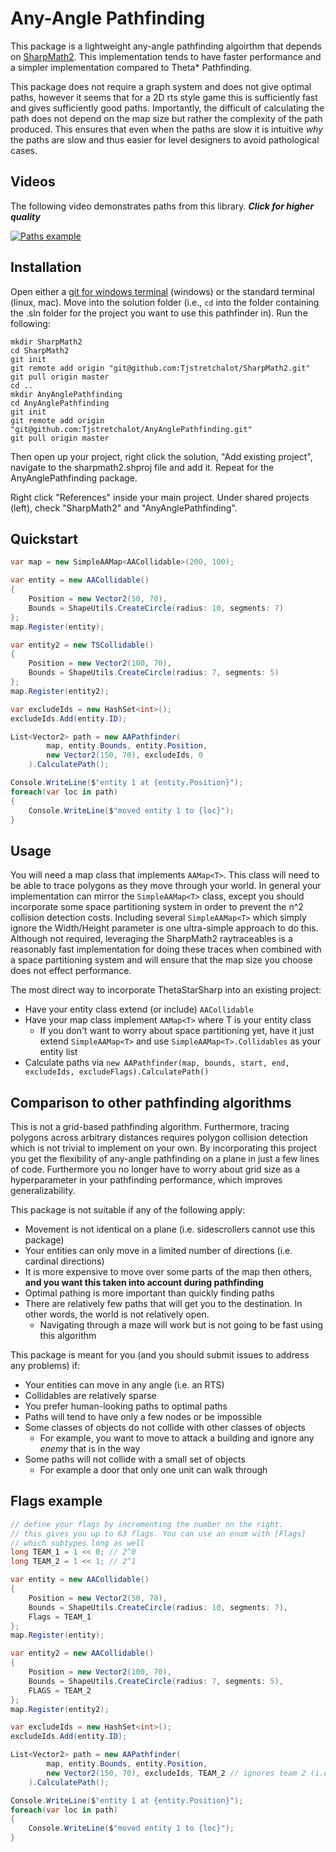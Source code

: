 # Any-Angle Pathfinding

This package is a lightweight any-angle pathfinding algoirthm that depends on
[SharpMath2](https://github.com/Tjstretchalot/sharpmath2). This implementation
tends to have faster performance and a simpler implementation compared to Theta*
Pathfinding.

This package does not require a graph system and does not give optimal paths,
however it seems that for a 2D rts style game this is sufficiently fast and
gives sufficiently good paths. Importantly, the difficult of calculating the
path does not depend on the map size but rather the complexity of the path
produced. This ensures that even when the paths are slow it is intuitive *why*
the paths are slow and thus easier for level designers to avoid pathological
cases.

## Videos

The following video demonstrates paths from this library. ***Click for higher
quality***

[![Paths
example](docs/example.gif)](https://www.youtube.com/watch?v=bt-QorgXXWQ)

## Installation

Open either a [git for windows terminal](https://gitforwindows.org/) (windows)
or the standard terminal (linux, mac). Move into the solution folder (i.e., `cd`
into the folder containing the .sln folder for the project you want to use this
pathfinder in). Run the following:

```
mkdir SharpMath2
cd SharpMath2
git init
git remote add origin "git@github.com:Tjstretchalot/SharpMath2.git"
git pull origin master
cd ..
mkdir AnyAnglePathfinding
cd AnyAnglePathfinding
git init
git remote add origin "git@github.com:Tjstretchalot/AnyAnglePathfinding.git"
git pull origin master
```

Then open up your project, right click the solution, "Add existing project",
navigate to the sharpmath2.shproj file and add it. Repeat for the AnyAnglePathfinding
package.

Right click "References" inside your main project. Under shared projects (left),
check "SharpMath2" and "AnyAnglePathfinding".

## Quickstart

```csharp
var map = new SimpleAAMap<AACollidable>(200, 100);

var entity = new AACollidable()
{
    Position = new Vector2(50, 70),
    Bounds = ShapeUtils.CreateCircle(radius: 10, segments: 7)
};
map.Register(entity);

var entity2 = new TSCollidable()
{
    Position = new Vector2(100, 70),
    Bounds = ShapeUtils.CreateCircle(radius: 7, segments: 5)
};
map.Register(entity2);

var excludeIds = new HashSet<int>();
excludeIds.Add(entity.ID);

List<Vector2> path = new AAPathfinder(
        map, entity.Bounds, entity.Position,
        new Vector2(150, 70), excludeIds, 0
    ).CalculatePath();

Console.WriteLine($"entity 1 at {entity.Position}");
foreach(var loc in path)
{
    Console.WriteLine($"moved entity 1 to {loc}");
}
```

## Usage

You will need a map class that implements `AAMap<T>`. This class will need to be
able to trace polygons as they move through your world. In general your
implementation can mirror the `SimpleAAMap<T>` class, except you should
incorporate some space partitioning system in order to prevent the n^2 collision
detection costs. Including several `SimpleAAMap<T>` which simply ignore the
Width/Height parameter is one ultra-simple approach to do this. Although not
required, leveraging the SharpMath2 raytraceables is a reasonably fast
implementation for doing these traces when combined with a space partitioning
system and will ensure that the map size you choose does not effect performance.

The most direct way to incorporate ThetaStarSharp into an existing project:

- Have your entity class extend (or include) `AACollidable`
- Have your map class implement `AAMap<T>` where T is your entity class
  - If you don't want to worry about space partitioning yet, have it just extend
    `SimpleAAMap<T>` and use `SimpleAAMap<T>.Collidables` as your entity list
- Calculate paths via `new AAPathfinder(map, bounds, start, end, excludeIds,
  excludeFlags).CalculatePath()`

## Comparison to other pathfinding algorithms

This is not a grid-based pathfinding algorithm. Furthermore, tracing polygons
across arbitrary distances requires polygon collision detection which is not
trivial to implement on your own. By incorporating this project you get the
flexibility of any-angle pathfinding on a plane in just a few lines of code.
Furthermore you no longer have to worry about grid size as a hyperparameter in
your pathfinding performance, which improves generalizability.

This package is not suitable if any of the following apply:

- Movement is not identical on a plane (i.e. sidescrollers cannot use this
  package)
- Your entities can only move in a limited number of directions (i.e. cardinal
  directions)
- It is more expensive to move over some parts of the map then others, **and you
  want this taken into account during pathfinding**
- Optimal pathing is more important than quickly finding paths
- There are relatively few paths that will get you to the destination. In other
  words, the world is not relatively open.
  - Navigating through a maze will work but is not going to be fast using this
    algorithm

This package is meant for you (and you should submit issues to address any
problems) if:

- Your entities can move in any angle (i.e. an RTS)
- Collidables are relatively sparse
- You prefer human-looking paths to optimal paths
- Paths will tend to have only a few nodes or be impossible
- Some classes of objects do not collide with other classes of objects
  - For example, you want to move to attack a building and ignore any *enemy*
    that is in the way
- Some paths will not collide with a small set of objects
  - For example a door that only one unit can walk through

## Flags example

```csharp
// define your flags by incrementing the number on the right.
// this gives you up to 63 flags. You can use an enum with [Flags]
// which subtypes long as well
long TEAM_1 = 1 << 0; // 2^0
long TEAM_2 = 1 << 1; // 2^1

var entity = new AACollidable()
{
    Position = new Vector2(50, 70),
    Bounds = ShapeUtils.CreateCircle(radius: 10, segments: 7),
    Flags = TEAM_1
};
map.Register(entity);

var entity2 = new AACollidable()
{
    Position = new Vector2(100, 70),
    Bounds = ShapeUtils.CreateCircle(radius: 7, segments: 5),
    FLAGS = TEAM_2
};
map.Register(entity2);

var excludeIds = new HashSet<int>();
excludeIds.Add(entity.ID);

List<Vector2> path = new AAPathfinder(
        map, entity.Bounds, entity.Position,
        new Vector2(150, 70), excludeIds, TEAM_2 // ignores team 2 (i.e., entity2) -> direct path
    ).CalculatePath();

Console.WriteLine($"entity 1 at {entity.Position}");
foreach(var loc in path)
{
    Console.WriteLine($"moved entity 1 to {loc}");
}
```
